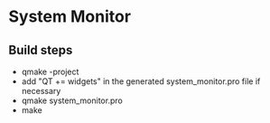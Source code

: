 # System Monitor

## Build steps
* qmake -project
* add "QT += widgets" in the generated system_monitor.pro file if necessary
* qmake system_monitor.pro
* make